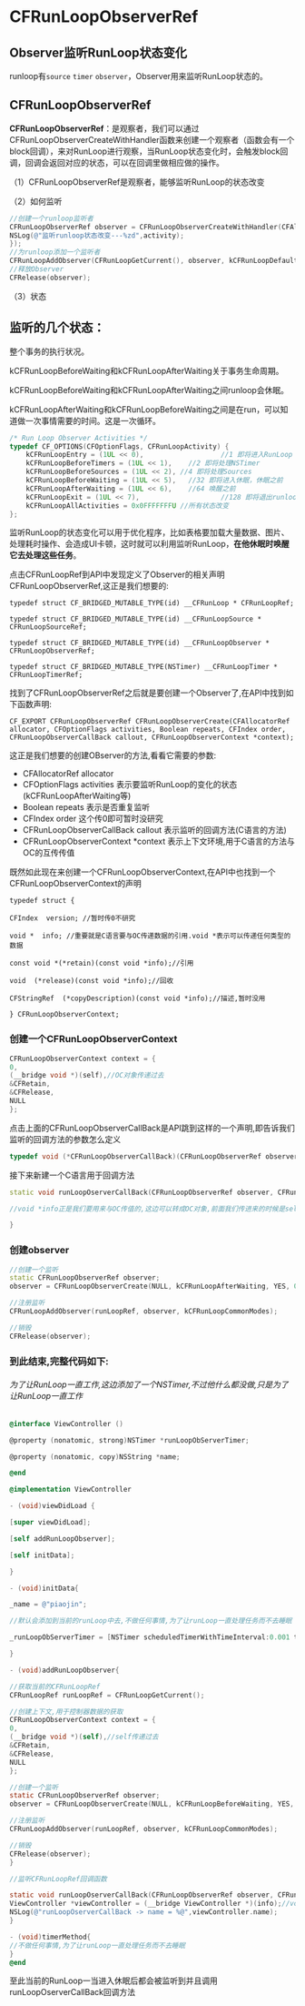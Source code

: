 # CFRunLoopObserverRef

## Observer监听RunLoop状态变化

runloop有`source` `timer` `observer`，Observer用来监听RunLoop状态的。

## CFRunLoopObserverRef

**CFRunLoopObserverRef**：是观察者，我们可以通过CFRunLoopObserverCreateWithHandler函数来创建一个观察者（函数会有一个block回调），来对RunLoop进行观察，当RunLoop状态变化时，会触发block回调，回调会返回对应的状态，可以在回调里做相应做的操作。

（1）CFRunLoopObserverRef是观察者，能够监听RunLoop的状态改变

（2）如何监听

```objective-c
//创建一个runloop监听者
CFRunLoopObserverRef observer = CFRunLoopObserverCreateWithHandler(CFAllocatorGetDefault(),kCFRunLoopAllActivities, YES, 0, ^(CFRunLoopObserverRef observer, CFRunLoopActivity activity) {
NSLog(@"监听runloop状态改变---%zd",activity);
});
//为runloop添加一个监听者
CFRunLoopAddObserver(CFRunLoopGetCurrent(), observer, kCFRunLoopDefaultMode);
//释放Observer
CFRelease(observer);
```

（3）状态

## 监听的几个状态：

整个事务的执行状况。

kCFRunLoopBeforeWaiting和kCFRunLoopAfterWaiting关于事务生命周期。

kCFRunLoopBeforeWaiting和kCFRunLoopAfterWaiting之间runloop会休眠。

kCFRunLoopAfterWaiting和kCFRunLoopBeforeWaiting之间是在run，可以知道做一次事情需要的时间。这是一次循环。

```c
/* Run Loop Observer Activities */
typedef CF_OPTIONS(CFOptionFlags, CFRunLoopActivity) {
    kCFRunLoopEntry = (1UL << 0),					//1 即将进入RunLoop
    kCFRunLoopBeforeTimers = (1UL << 1),	//2 即将处理NSTimer
    kCFRunLoopBeforeSources = (1UL << 2), //4 即将处理Sources
    kCFRunLoopBeforeWaiting = (1UL << 5),	//32 即将进入休眠，休眠之前
    kCFRunLoopAfterWaiting = (1UL << 6),	//64 唤醒之前
    kCFRunLoopExit = (1UL << 7),					//128 即将退出runloop
    kCFRunLoopAllActivities = 0x0FFFFFFFU //所有状态改变
};
```

监听RunLoop的状态变化可以用于优化程序，比如表格要加载大量数据、图片、处理耗时操作、会造成UI卡顿，这时就可以利用监听RunLoop，**在他休眠时唤醒它去处理这些任务**。

点击CFRunLoopRef到API中发现定义了Observer的相关声明CFRunLoopObserverRef,这正是我们想要的:

```
typedef struct CF_BRIDGED_MUTABLE_TYPE(id) __CFRunLoop * CFRunLoopRef;

typedef struct CF_BRIDGED_MUTABLE_TYPE(id) __CFRunLoopSource * CFRunLoopSourceRef;

typedef struct CF_BRIDGED_MUTABLE_TYPE(id) __CFRunLoopObserver * CFRunLoopObserverRef;

typedef struct CF_BRIDGED_MUTABLE_TYPE(NSTimer) __CFRunLoopTimer * CFRunLoopTimerRef;
```

找到了CFRunLoopObserverRef之后就是要创建一个Observer了,在API中找到如下函数声明:

```
CF_EXPORT CFRunLoopObserverRef CFRunLoopObserverCreate(CFAllocatorRef allocator, CFOptionFlags activities, Boolean repeats, CFIndex order, CFRunLoopObserverCallBack callout, CFRunLoopObserverContext *context);
```

这正是我们想要的创建OBserver的方法,看看它需要的参数:

- CFAllocatorRef allocator 
- CFOptionFlags activities 表示要监听RunLoop的变化的状态(kCFRunLoopAfterWaiting等)
- Boolean repeats 表示是否重复监听
- CFIndex order 这个传0即可暂时没研究
- CFRunLoopObserverCallBack callout 表示监听的回调方法(C语言的方法)
- CFRunLoopObserverContext *context 表示上下文环境,用于C语言的方法与OC的互传传值

既然如此现在来创建一个CFRunLoopObserverContext,在API中也找到一个CFRunLoopObserverContext的声明

```
typedef struct {

CFIndex  version; //暂时传0不研究

void *  info; //重要就是C语言要与OC传递数据的引用.void *表示可以传递任何类型的数据

const void *(*retain)(const void *info);//引用

void  (*release)(const void *info);//回收

CFStringRef  (*copyDescription)(const void *info);//描述,暂时没用

} CFRunLoopObserverContext;
```

### 创建一个CFRunLoopObserverContext

```c++
CFRunLoopObserverContext context = {
0,
(__bridge void *)(self),//OC对象传递过去
&CFRetain,
&CFRelease,
NULL
};
```

点击上面的CFRunLoopObserverCallBack是API跳到这样的一个声明,即告诉我们监听的回调方法的参数怎么定义

```c++
typedef void (*CFRunLoopObserverCallBack)(CFRunLoopObserverRef observer, CFRunLoopActivity activity, void *info);
```

接下来新建一个C语言用于回调方法

```c++
static void runLoopOserverCallBack(CFRunLoopObserverRef observer, CFRunLoopActivity activity, void *info){

//void *info正是我们要用来与OC传值的,这边可以转成OC对象,前面我们传进来的时候是self

}
```

### 创建observer

```c++
//创建一个监听
static CFRunLoopObserverRef observer;
observer = CFRunLoopObserverCreate(NULL, kCFRunLoopAfterWaiting, YES, 0, &runLoopOserverCallBack,&context);

//注册监听
CFRunLoopAddObserver(runLoopRef, observer, kCFRunLoopCommonModes);

//销毁
CFRelease(observer);
```

### 到此结束,完整代码如下:

###### 为了让RunLoop一直工作,这边添加了一个NSTimer,不过他什么都没做,只是为了让RunLoop一直工作

```objective-c
@interface ViewController ()

@property (nonatomic, strong)NSTimer *runLoopObServerTimer;

@property (nonatomic, copy)NSString *name;

@end

@implementation ViewController

- (void)viewDidLoad {

[super viewDidLoad];

[self addRunLoopObserver];

[self initData];

}

- (void)initData{

_name = @"piaojin";

//默认会添加到当前的runLoop中去,不做任何事情,为了让runLoop一直处理任务而不去睡眠

_runLoopObServerTimer = [NSTimer scheduledTimerWithTimeInterval:0.001 target:self selector:@selector(timerMethod) userInfo:nil repeats:YES];

}

- (void)addRunLoopObserver{

//获取当前的CFRunLoopRef
CFRunLoopRef runLoopRef = CFRunLoopGetCurrent();

//创建上下文,用于控制器数据的获取
CFRunLoopObserverContext context = {
0,
(__bridge void *)(self),//self传递过去
&CFRetain,
&CFRelease,
NULL
};

//创建一个监听
static CFRunLoopObserverRef observer;
observer = CFRunLoopObserverCreate(NULL, kCFRunLoopBeforeWaiting, YES, 0, &runLoopOserverCallBack,&context);

//注册监听
CFRunLoopAddObserver(runLoopRef, observer, kCFRunLoopCommonModes);

//销毁
CFRelease(observer);
}

//监听CFRunLoopRef回调函数

static void runLoopOserverCallBack(CFRunLoopObserverRef observer, CFRunLoopActivity activity, void *info){
ViewController *viewController = (__bridge ViewController *)(info);//void *info即是我们前面传递的self(ViewController)
NSLog(@"runLoopOserverCallBack -> name = %@",viewController.name);
}

- (void)timerMethod{
//不做任何事情,为了让runLoop一直处理任务而不去睡眠
}
@end
```

至此当前的RunLoop一当进入休眠后都会被监听到并且调用runLoopOserverCallBack回调方法